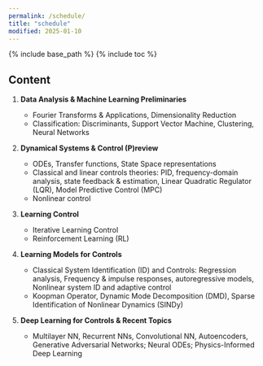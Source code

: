 ```yaml
---
permalink: /schedule/
title: "schedule"
modified: 2025-01-10
---
```


{% include base_path %}
{% include toc %}

## Content 
1.	**Data Analysis & Machine Learning Preliminaries** 

	-	Fourier Transforms & Applications, Dimensionality Reduction
	-	Classification: Discriminants, Support Vector Machine, Clustering, Neural Networks

2.	**Dynamical Systems & Control (P)review**

	-	ODEs, Transfer functions, State Space representations
	-	Classical and linear controls theories: PID, frequency-domain analysis, state feedback & estimation, Linear Quadratic Regulator (LQR), 			Model Predictive Control (MPC)
	-	Nonlinear control

3.	**Learning Control**
	-	Iterative Learning Control
	-	Reinforcement Learning (RL)

4.	**Learning Models for Controls**
	-	Classical System Identification (ID) and Controls: Regression analysis, Frequency & impulse responses, autoregressive models, Nonlinear 		system ID and adaptive control
	-	Koopman Operator, Dynamic Mode Decomposition (DMD), Sparse Identification of Nonlinear Dynamics (SINDy)

5.	**Deep Learning for Controls & Recent Topics**
	-	Multilayer NN, Recurrent NNs, Convolutional NN, Autoencoders, Generative Adversarial Networks; Neural ODEs; Physics-Informed Deep Learning

